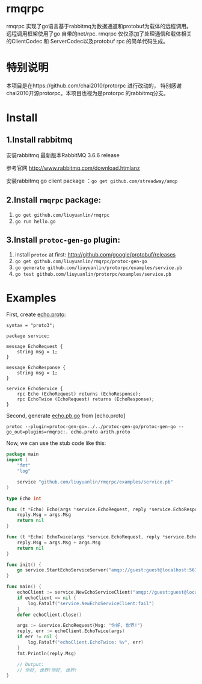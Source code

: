 # rmqrpc
rmqrpc 实现了go语言基于rabbitmq为数据通道和protobuf为载体的远程调用。远程调用框架使用了go 自带的net/rpc.   rmqrpc 仅仅添加了处理通信和载体相关的ClientCodec 和 ServerCodec以及protobuf rpc 的简单代码生成。

# 特别说明
本项目是在https://github.com/chai2010/protorpc 进行改动的， 特别感谢chai2010开源protorpc。本项目也视为是protorpc 的rabbitmq分支。

# Install
## 1.Install rabbitmq
安装rabbitmq 最新版本RabbitMQ 3.6.6 release

参考官网 http://www.rabbitmq.com/download.htmlanz

安装rabbitmq go client package ：`go get github.com/streadway/amqp`

## 2.Install `rmqrpc` package:

1. `go get github.com/liuyuanlin/rmqrpc`
2. `go run hello.go`

## 3.Install `protoc-gen-go` plugin:

1. install `protoc` at first: http://github.com/google/protobuf/releases
2. `go get github.com/liuyuanlin/rmqrpc/protoc-gen-go`
3. `go generate github.com/liuyuanlin/protorpc/examples/service.pb`
4. `go test github.com/liuyuanlin/protorpc/examples/service.pb`



# Examples

First, create [echo.proto](https://github.com/liuyuanlin/rmqrpc/blob/master/examples/service.pb/echo.proto):

```Proto
syntax = "proto3";

package service;

message EchoRequest {
	string msg = 1;
}

message EchoResponse {
	string msg = 1;
}

service EchoService {
	rpc Echo (EchoRequest) returns (EchoResponse);
	rpc EchoTwice (EchoRequest) returns (EchoResponse);
}
```

Second, generate [echo.pb.go](https://github.com/liuyuanlin/rmqrpc/examples/service.pb/echo.pb.go) from [echo.proto]

`protoc --plugin=protoc-gen-go=../../protoc-gen-go/protoc-gen-go --go_out=plugins=rmqrpc:. echo.proto arith.proto`


Now, we can use the stub code like this:

```Go
package main
import (
	"fmt"
	"log"

	service "github.com/liuyuanlin/rmqrpc/examples/service.pb"
)

type Echo int

func (t *Echo) Echo(args *service.EchoRequest, reply *service.EchoResponse) error {
	reply.Msg = args.Msg
	return nil
}

func (t *Echo) EchoTwice(args *service.EchoRequest, reply *service.EchoResponse) error {
	reply.Msg = args.Msg + args.Msg
	return nil
}

func init() {
	go service.StartEchoServiceServer("amqp://guest:guest@localhost:5672/", "", "rpc_queue", new(Echo))
}

func main() {
	echoClient := service.NewEchoServiceClient("amqp://guest:guest@localhost:5672/", "", "rpc_queue")
	if echoClient == nil {
		log.Fatalf("service.NewEchoServiceClient:fail")
	}
	defer echoClient.Close()

	args := &service.EchoRequest{Msg: "你好, 世界!"}
	reply, err := echoClient.EchoTwice(args)
	if err != nil {
		log.Fatalf("echoClient.EchoTwice: %v", err)
	}
	fmt.Println(reply.Msg)

	// Output:
	// 你好, 世界!你好, 世界!
}
```
